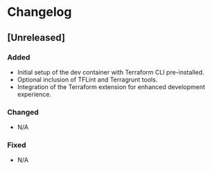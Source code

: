 # Changelog

## [Unreleased]
### Added
- Initial setup of the dev container with Terraform CLI pre-installed.
- Optional inclusion of TFLint and Terragrunt tools.
- Integration of the Terraform extension for enhanced development experience.

### Changed
- N/A

### Fixed
- N/A  